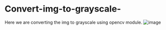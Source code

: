 # Convert-img-to-grayscale-
Here we are converting the img to grayscale using opencv module.
![image](https://user-images.githubusercontent.com/65482186/118507552-f70a2700-b74b-11eb-9632-7dd54433079d.png)
